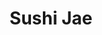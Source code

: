 ---
layout: place
title: "Sushi Jae"
permalink: /california/san-jose/sushi-jae.html
stateAbbr: CA
stateName: California
cityName: San Jose
seo:
  name: "Sushi Jae"
  type: Restaurant
  links: http://www.sushijae.com/
description: "Sushi Jae serves delicious sushi in San Jose, California. Try fresh Japanese dishes for a great dining experience. "
place_id: ChIJVai8uvYzjoAR9AxAkSUOt7M
photos:
  - name: >-
      places/ChIJVai8uvYzjoAR9AxAkSUOt7M/photos/AeeoHcJ4G5Y4rghY26NMf0PZH_58c1oH2vXskMM18unzbPDLnw3s1yd-ABh1xCDp8vuuQ8N36Jj601ngwZoT5J3Ja3tCOToVejJdChcREfV8o1CceWJymLSni7edtEQotjdgiRg9-hNaS46PUM6Wwxr6bZZWaO5B-ZpDXzIDwavNc1ChVcWJPOu-oMFDgpYMMkgUSRfRQP3OXNJOuFub_KwM77pzteBMgfQXYzZ0pyc5ts8V9U3ZCOYgXA4K1d-ms-Bw3GGvEDed0zMny7o8TBvA_koyr51NTLq7qvC4_iUBPkPrCdo6ujINJoVRskGVtOxDlt64vCcxIqtwrZNxKf1WCRVR2RkiJu41V-67n0IlKZ0Wdtx9y4HhBEiRuLoTQzxaL2ZFxD0x4O_xmKg2ZdjiLiAKtMSPxUgRo1D8smO9cogIzA
    widthPx: 3691
    heightPx: 2768
    authorAttributions:
      - displayName: Anirudh Koul
        uri: https://maps.google.com/maps/contrib/107156547597850084304
        photoUri: >-
          https://lh3.googleusercontent.com/a-/ALV-UjWaABExOtEE0PnI9S4oYId9Q0bfS4mG16sL8GGqsWtzgfmqJuEC=s100-p-k-no-mo
    flagContentUri: >-
      https://www.google.com/local/imagery/report/?cb_client=maps_api_places.places_api&image_key=!1e10!2sCIHM0ogKEICAgID6mrnyXQ&hl=en-US
    googleMapsUri: >-
      https://www.google.com/maps/place//data=!3m4!1e2!3m2!1sCIHM0ogKEICAgID6mrnyXQ!2e10!4m2!3m1!1s0x808e33f6babca855:0xb3b70e2591400cf4
  - name: >-
      places/ChIJVai8uvYzjoAR9AxAkSUOt7M/photos/AeeoHcKuw2rRwyLKsYzrYMeHf9KrGCzfLO6UjWp0IjVL6Z975N3nW8Z1PefTnSnJzMeCQIoqcvlz3fVvM1PmENfD6B5eBTd96Jw32xQct0c8qJ--lm9yhcdX7qXdpU2iplVb--qz66Rq-A2OySJm369k8NWkeNyn6K0cb9MsT-8FGw-dAy0csPcgqF_Bq6YKBV5iH4KGfYLT510HmxDe7JAmHdciGGdiOVm8uIkDlRsqv3w9p1C39knq986O6pKiLgGNi7LIlUk6EQnIsFrCeNIexVycBM6zVG696HqVN_xOS5KR0pxWPsV_zheXlBDYCM1EkuNO0OuEoi1s7DkdqWmZ1a3HvTAWXXay0bArJxetxjXT7GhIece9uDl76a30DZPTHyDv9fgMYu1_LyJSCjp6u9BXClieYfINUaqnCEDODy7G9WzWPsV-3nDUwsbyaSRz
    widthPx: 2981
    heightPx: 1955
    authorAttributions:
      - displayName: darlene vasquez
        uri: https://maps.google.com/maps/contrib/101974140912426816342
        photoUri: >-
          https://lh3.googleusercontent.com/a/ACg8ocKK9lh93lwUCJHLZlneffwERXh1XZhFy2jH1_OZevK4kA2Aow=s100-p-k-no-mo
    flagContentUri: >-
      https://www.google.com/local/imagery/report/?cb_client=maps_api_places.places_api&image_key=!1e10!2sCIABIhADycKzmi-qMGfZBmgACG28&hl=en-US
    googleMapsUri: >-
      https://www.google.com/maps/place//data=!3m4!1e2!3m2!1sCIABIhADycKzmi-qMGfZBmgACG28!2e10!4m2!3m1!1s0x808e33f6babca855:0xb3b70e2591400cf4
  - name: >-
      places/ChIJVai8uvYzjoAR9AxAkSUOt7M/photos/AeeoHcIDKfxiI7K1D4NOOK9psH1ULNdRlU_ehkVSVyWnlgbLlTtNBZkOgUAEVQkjtQL_EQCWiAqNVj7g8Vb2-daWczGY8D_7WdRrsv1l3iS_SQ0QxRmTeSjCU3RdQglG-xiqhJ6X3sL93g41MBkohQUseVjs1JZNe60cVksl-ZlX9lxc3eZPOudUVpjCOiLxKheLXyDT3Kq9lWZgEGGJecGm69ywcB8Iqt7sIeyGkplyTs-8RD7Y6r7zM2lUOA1bKnx_hzafgtPt5EPvtfSYWZb2nrM9g9w3Hhw8vmQAokvAp8LyuVYPxijqVLZadA_Ns4k3ipfj6yhTw146SXCjKKx_qOrkzEQGrg3CHsJIXjTx1SQsklzZEpxW7elcAni8s1ahJV9VAoLArukztY9S3EdNhzGhE-a7ps4QlsHhn6E1ZuEs-ISP
    widthPx: 3024
    heightPx: 4032
    authorAttributions:
      - displayName: Mei-Ling Chen
        uri: https://maps.google.com/maps/contrib/116257349249607247117
        photoUri: >-
          https://lh3.googleusercontent.com/a-/ALV-UjVVNtpHXiBMRZh1JhGOcZZMODx9B43j2PKJ4wfAhiNXEUxYuxlU=s100-p-k-no-mo
    flagContentUri: >-
      https://www.google.com/local/imagery/report/?cb_client=maps_api_places.places_api&image_key=!1e10!2sCIHM0ogKEICAgICXk7DQ7gE&hl=en-US
    googleMapsUri: >-
      https://www.google.com/maps/place//data=!3m4!1e2!3m2!1sCIHM0ogKEICAgICXk7DQ7gE!2e10!4m2!3m1!1s0x808e33f6babca855:0xb3b70e2591400cf4
  - name: >-
      places/ChIJVai8uvYzjoAR9AxAkSUOt7M/photos/AeeoHcLECoHH1AhWTxTXIop3s65lKyNwBxcvZAFjCOydbciR1Pdxc9WyGZuczhAmDN0hY7JHcTnqxYIN1twcRtLeWyqDA1VYeJJVCs5DdInakOH4XQuEfQKGm9UxeIlhITxtBe0mo0jEXzEUNbYAEplnGFkTGrC88g7W4q4eWv-aV4xGUbjRIm-gZmYeV504i0JFhnzKsOiGxlPIbX1L-SLYaNKLtQU--u0khqvXpckW13U2yrmn1lPSaz23ocEkvkXOZ3JoiBU9ZluFmUzGUnPLi7KjDW0Sz5C7yMx2SCIfFUu37MTe8pa1zH8Lbsoni8hjnw0V8Yy5u-17B_q1ERE2mfmc_3ibvjHe6YbGsPst-zRuDOZxUUScU5uIbZ3m1O27SgVrBT4PwAr7-u0H00fGEySiOsUIrDgn59SxhPi7ESE
    widthPx: 4032
    heightPx: 3024
    authorAttributions:
      - displayName: Mei-Ling Chen
        uri: https://maps.google.com/maps/contrib/116257349249607247117
        photoUri: >-
          https://lh3.googleusercontent.com/a-/ALV-UjVVNtpHXiBMRZh1JhGOcZZMODx9B43j2PKJ4wfAhiNXEUxYuxlU=s100-p-k-no-mo
    flagContentUri: >-
      https://www.google.com/local/imagery/report/?cb_client=maps_api_places.places_api&image_key=!1e10!2sCIHM0ogKEICAgICXk7DQbg&hl=en-US
    googleMapsUri: >-
      https://www.google.com/maps/place//data=!3m4!1e2!3m2!1sCIHM0ogKEICAgICXk7DQbg!2e10!4m2!3m1!1s0x808e33f6babca855:0xb3b70e2591400cf4
  - name: >-
      places/ChIJVai8uvYzjoAR9AxAkSUOt7M/photos/AeeoHcJ7kg2DTj0pwZDBnOGYAHyYncE8tBp66PJUTOXa0hQ5ONnfFpPshYmaDEC5j15Q-Yh7ifUgCpZVi9-Rfbvo0EG6Q3_Xox8tYYCM-m0BSxeKVlfdpnLOxq_N5qFp7hqPzs3xSBzwMgzcysdGAp-UZGc1RhB5rBRAwOmOLoJFQsxU5YICCgMs_wVz8vo3SpAuZ-wiuiR5c6zJFw1STNROgYYVzmkRoeKZLPT7FW7L__ILpiPPCuZVF8_uOGxgugcShIIF1gtLmwgLpfqm_njpMxQcWLfez8l1MY-FCte3hwDgHQEGE476zDoTakKN3HXcAIdzZZtJiZJMVmXHwznrOI3IqL6sjk9xn9jzFYjH9rFxzaQQSW3qwLaAZ9xfkf2l9hZjR7xfIuu1t1P9kHpY3bpgM0LzepOmf-ki2gNQB-4
    widthPx: 4032
    heightPx: 3024
    authorAttributions:
      - displayName: Purplexsu X
        uri: https://maps.google.com/maps/contrib/114497116108068524338
        photoUri: >-
          https://lh3.googleusercontent.com/a-/ALV-UjVqgbIDHWoglKS_1Ve5WVRXGQxw3UbkK3Qk7BS9teCQBDmIitqx=s100-p-k-no-mo
    flagContentUri: >-
      https://www.google.com/local/imagery/report/?cb_client=maps_api_places.places_api&image_key=!1e10!2sCIHM0ogKEICAgICcsqD6BA&hl=en-US
    googleMapsUri: >-
      https://www.google.com/maps/place//data=!3m4!1e2!3m2!1sCIHM0ogKEICAgICcsqD6BA!2e10!4m2!3m1!1s0x808e33f6babca855:0xb3b70e2591400cf4
  - name: >-
      places/ChIJVai8uvYzjoAR9AxAkSUOt7M/photos/AeeoHcIEYzfJet1rK20_h0NxCb38Ez74c9T0ydZabkMtQy38G5PkZyyzBkKzYrtTTdv4CUwRmn2iZegbxwaH8Dap_f8wV2NpdOFRhnpkSjGctlVx0s0RYWeDpkjWLoGWNfy1SnUvSTs5sAAuTCwr9lqV_93YR60CzQRmsRgPMDV859JMqRmKOKfXOpipnZpNTLQ50kZMjZzucWPyRISLKUNkwelt3VW7VxXgL7fEC8K5NWNDbzFrA34-uC-OPmnko30k1cpMhXg6MK0XOix7caMoGXxiOPozINfxZyj__dEFom9T5VMu4CA_66Ze05yM248T16ITQnHImve4wPyIDpASKK_3VKxnWLKEoZWHrG5mJbFsrYZrkD1wVP-205wrWFiCvwF5NRFC-4scdqXC_Piq3K_9Cbge0Zl7yAPDRvmVu437-69S
    widthPx: 2048
    heightPx: 1536
    authorAttributions:
      - displayName: James Moller
        uri: https://maps.google.com/maps/contrib/115915445013373541561
        photoUri: >-
          https://lh3.googleusercontent.com/a-/ALV-UjWX9p5Bcm8ILaL6-7so_jTSrnLSpgTxRYfaj-bzURjdoaMQwIA=s100-p-k-no-mo
    flagContentUri: >-
      https://www.google.com/local/imagery/report/?cb_client=maps_api_places.places_api&image_key=!1e10!2sCIHM0ogKEICAgID-pazE5AE&hl=en-US
    googleMapsUri: >-
      https://www.google.com/maps/place//data=!3m4!1e2!3m2!1sCIHM0ogKEICAgID-pazE5AE!2e10!4m2!3m1!1s0x808e33f6babca855:0xb3b70e2591400cf4
  - name: >-
      places/ChIJVai8uvYzjoAR9AxAkSUOt7M/photos/AeeoHcJsYUE27T5J4I9ochuBBOYE7YDmEbzHpVRY6pWsMKblplCXwms6lTnAxICUC6uT7fun_n1WYu-DTTl6643QQmHuuAR_3hvNE_YE2T_g-N2xKqZVuGEBVT9hgwsMc4zZeR1Hpecj2_D7aRJfVcYsw51MH6yguy10OQNG-j0eutuxkP_VbK9jRH7XnE55DO3-RF7LAYKsdDkirA7LnYDrGs9-vSNSIiahgcNDmzGkdNoVzL2BEGkl6fX1fDj-12s6mkbxuP8OLW5wydiEV8Prw6FWRta5729XwCBJBs5pg-Q_IrjgufhgmWtEhkwIpo702c8niZRw2tTmUryEIWMCuiYNlbWEg1jekRUei4q_k44H8EYPnzevNyQyTGgXzXk-6AzLfcHJDcm1Hbr7e6kgQv2W3ids6Cf1CiJqFxTzpXszuw
    widthPx: 4032
    heightPx: 3024
    authorAttributions:
      - displayName: Mei-Ling Chen
        uri: https://maps.google.com/maps/contrib/116257349249607247117
        photoUri: >-
          https://lh3.googleusercontent.com/a-/ALV-UjVVNtpHXiBMRZh1JhGOcZZMODx9B43j2PKJ4wfAhiNXEUxYuxlU=s100-p-k-no-mo
    flagContentUri: >-
      https://www.google.com/local/imagery/report/?cb_client=maps_api_places.places_api&image_key=!1e10!2sCIHM0ogKEICAgICXk7DQLg&hl=en-US
    googleMapsUri: >-
      https://www.google.com/maps/place//data=!3m4!1e2!3m2!1sCIHM0ogKEICAgICXk7DQLg!2e10!4m2!3m1!1s0x808e33f6babca855:0xb3b70e2591400cf4
  - name: >-
      places/ChIJVai8uvYzjoAR9AxAkSUOt7M/photos/AeeoHcLqfOyONjegRADzDtDt8M7KayBQbzv9duhy9w8wcTvtHs_p-KtdideGflPi4_t88WjoQjEbfdzSziY8FgLoTtnnPtWN45I2wIUt1B5fOEpPqDikDWEHiW3lTgp86M3kKIFCKF6s55sBlYE_mkDErL590eDN4acM1h-jcRj8dfS5DNwcAx5E01EF4VGVWaU-1OkL8gBV_JvNP3LwAW0mTTkG64VALBZ8OBNa5G-hZSOAyqPEGvfrVF1b1n6ZqGKEmR6VJq2kjPjnciNdB1dxQMLLUDj5WwRD7FKx6xmLEyi8qjccUL-eyD80FBg6ycLLnRB6FmiwSLrYVf-Wd-YUM_ctMRPPmfVyIRvLZUmv2uFONa8CZ-9KBbvmmfIDOXxsW01JBVhulDFBRbUGab1Q30cz0Ysq9wqAZXfSLr4pRr7CrvLn
    widthPx: 4032
    heightPx: 3024
    authorAttributions:
      - displayName: Charlene Teets
        uri: https://maps.google.com/maps/contrib/107788997064498727342
        photoUri: >-
          https://lh3.googleusercontent.com/a-/ALV-UjUpJwBXnF2UmvQA41UIgQ46Jdcys19ojTw3PglnkExvHnhVbmDt=s100-p-k-no-mo
    flagContentUri: >-
      https://www.google.com/local/imagery/report/?cb_client=maps_api_places.places_api&image_key=!1e10!2sCIHM0ogKEICAgIDJjrfbmgE&hl=en-US
    googleMapsUri: >-
      https://www.google.com/maps/place//data=!3m4!1e2!3m2!1sCIHM0ogKEICAgIDJjrfbmgE!2e10!4m2!3m1!1s0x808e33f6babca855:0xb3b70e2591400cf4
  - name: >-
      places/ChIJVai8uvYzjoAR9AxAkSUOt7M/photos/AeeoHcJOzHPy6kUZGuONZbD3IH9xtoyRdGFqpwXmF0OdBT6fTftFIlAG2AtzitJr3YlvECy_QvwKyzPTgK4Ufo6WGP7a60rMCGkmDyEzGHIZdcitE7W-Zn6cszZgbAE-cQv_SQEfE8k1bO8vSiw73HQHK0FCe4AjzAz4ogtszymmKLsmfA3DHgIGalCb5RrsRCltuuz_2ZZzNjlavYRiyUu1n1qQ-xuK9b3yP9ALo9-IwAqMqNPAgh-ovwIEqXIgfAOTFIL2zSemD_mIW94Q9_rNPfW9W66qVt5yTknbavt6HAZnLvftlvWNWj1Q9db_OCAhmKYBDwjh0uSPyyT2wLYxgsKY88X9vFAmZfRwO0LmRNAPDT7NHEWOUQAT_wwD4DO606-4pqDhTdFmekKHrGLcWRQDKp2bQeizi8_KBqWWpi-q0q5w
    widthPx: 4608
    heightPx: 3456
    authorAttributions:
      - displayName: Richard Lee
        uri: https://maps.google.com/maps/contrib/118390006006878950254
        photoUri: >-
          https://lh3.googleusercontent.com/a-/ALV-UjVkgsVZsCH3ZrGkYj6YGpbx_92n64vM20REED2juggBrhgz8eLBuA=s100-p-k-no-mo
    flagContentUri: >-
      https://www.google.com/local/imagery/report/?cb_client=maps_api_places.places_api&image_key=!1e10!2sCIHM0ogKEICAgIDBr-WX3wE&hl=en-US
    googleMapsUri: >-
      https://www.google.com/maps/place//data=!3m4!1e2!3m2!1sCIHM0ogKEICAgIDBr-WX3wE!2e10!4m2!3m1!1s0x808e33f6babca855:0xb3b70e2591400cf4
  - name: >-
      places/ChIJVai8uvYzjoAR9AxAkSUOt7M/photos/AeeoHcKnmW3NyZhGgee0i67wTTes2UsioW5jtkMVsl84JAXzQmly1UIr7c9pNZ2oUaY9nPpvG1xdvHMVEFAzRze2IHoYs6LERam8RFDQUqBKFJKvBDNwqGGiTZ5ARPglZP7Nx51ZUFYw0zOivGsIusfJUeueTU_2J27gXHYwfvJgVYFfDKO77NULHnJe6BuargUbphaaXrU9bPc2ydSD80HoEnX4QoB-byUFCsnvaDFMyKYRhWb52Io1MSaHJHrbWpOsokSIk3U3F4xFRF4G95b0mRgyZL5Vb-53j8jTewcliv9Kg62LRlE7B54GErdMtXjBCOfTJPv6gYwjUxDXIhZqSkRET0E6bjFmIFfR5Oba5C_sHozA2G6DNLYaqSMDQ8TflVQGLUzBmoD_Z2G2i5zobfsI8KzsSOXGE-NPImA7n9Kkkg
    widthPx: 4032
    heightPx: 3024
    authorAttributions:
      - displayName: Jean Tu
        uri: https://maps.google.com/maps/contrib/109844891514860907233
        photoUri: >-
          https://lh3.googleusercontent.com/a-/ALV-UjX62lJUYZuhcJ6xgHzkT-N0oTSV0bYQmh1uQImio9YxMe2yU5Tj=s100-p-k-no-mo
    flagContentUri: >-
      https://www.google.com/local/imagery/report/?cb_client=maps_api_places.places_api&image_key=!1e10!2sCIHM0ogKEICAgICE25nacQ&hl=en-US
    googleMapsUri: >-
      https://www.google.com/maps/place//data=!3m4!1e2!3m2!1sCIHM0ogKEICAgICE25nacQ!2e10!4m2!3m1!1s0x808e33f6babca855:0xb3b70e2591400cf4
address: 4710 Meridian Ave, San Jose, CA 95118, USA
street: 4710 Meridian Ave
city: San Jose
state: CA
zip: '95118'
country: USA
neighborhood: Hammer
latitude: '37.254642'
longitude: '-121.896810'
accessibility_options:
  wheelchairAccessibleParking: true
  wheelchairAccessibleEntrance: true
  wheelchairAccessibleRestroom: true
  wheelchairAccessibleSeating: true
business_status: OPERATIONAL
name: Sushi Jae
google_maps_links:
  directionsUri: >-
    https://www.google.com/maps/dir//''/data=!4m7!4m6!1m1!4e2!1m2!1m1!1s0x808e33f6babca855:0xb3b70e2591400cf4!3e0
  placeUri: https://maps.google.com/?cid=12949834808040623348
  writeAReviewUri: >-
    https://www.google.com/maps/place//data=!4m3!3m2!1s0x808e33f6babca855:0xb3b70e2591400cf4!12e1
  reviewsUri: >-
    https://www.google.com/maps/place//data=!4m4!3m3!1s0x808e33f6babca855:0xb3b70e2591400cf4!9m1!1b1
  photosUri: >-
    https://www.google.com/maps/place//data=!4m3!3m2!1s0x808e33f6babca855:0xb3b70e2591400cf4!10e5
primary_type: Sushi Restaurant
opening_hours:
  regular: null
  current: null
secondary_opening_hours:
  regular:
    weekdayDescriptions: null
    type: null
  current:
    weekdayDescriptions: null
    type: null
phone: (408) 622-8232
price_level: PRICE_LEVEL_MODERATE
price_range: $20 &ndash; $30
rating: '4.5'
rating_count: 219
website: http://www.sushijae.com/
reviews: null
parking_options: null
payment_options: null
allow_dogs: null
curbside_pickup: null
delivery: null
dine_in: null
good_for_children: null
good_for_groups: null
good_for_sports: null
live_music: null
menu_for_children: null
outdoor_seating: null
reservable: null
restroom: null
serves_beer: null
serves_breakfast: null
serves_brunch: null
serves_cocktails: null
serves_coffee: null
serves_dinner: null
serves_dessert: null
serves_lunch: null
serves_vegetarian_food: null
serves_wine: null
takeout: null
summary: null

---